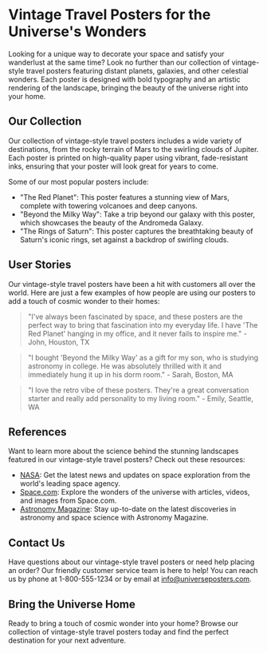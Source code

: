 <!--
Write me content for website with wallpaper which alt text is:

"A vintage-style travel poster of a distant planet, with bold typography and an artistic rendering of the landscape."

The name/title of the page should not be 1:1 copy of the alt text but rather a real content of the website which is using this wallpaper.

- Use markdown format 
- Start with the heading
- The content should look like a real website 
- Include real sections like references, contact, user stories, etc. use things relevant to the page purpose.
- Feel free to use structure like headings, bullets, numbering, blockquotes, paragraphs, horizontal lines, etc.
- You can use formatting like bold or _italic_
- You can include UTF-8 emojis
- Links should be only #hash anchors (and you can refer to the document itself)
- Do not include images
-->

<!--font:Montserrat-->

# Vintage Travel Posters for the Universe's Wonders

Looking for a unique way to decorate your space and satisfy your wanderlust at the same time? Look no further than our collection of vintage-style travel posters featuring distant planets, galaxies, and other celestial wonders. Each poster is designed with bold typography and an artistic rendering of the landscape, bringing the beauty of the universe right into your home.

## Our Collection

Our collection of vintage-style travel posters includes a wide variety of destinations, from the rocky terrain of Mars to the swirling clouds of Jupiter. Each poster is printed on high-quality paper using vibrant, fade-resistant inks, ensuring that your poster will look great for years to come.

Some of our most popular posters include:

- "The Red Planet": This poster features a stunning view of Mars, complete with towering volcanoes and deep canyons.
- "Beyond the Milky Way": Take a trip beyond our galaxy with this poster, which showcases the beauty of the Andromeda Galaxy.
- "The Rings of Saturn": This poster captures the breathtaking beauty of Saturn's iconic rings, set against a backdrop of swirling clouds.

## User Stories

Our vintage-style travel posters have been a hit with customers all over the world. Here are just a few examples of how people are using our posters to add a touch of cosmic wonder to their homes:

> "I've always been fascinated by space, and these posters are the perfect way to bring that fascination into my everyday life. I have 'The Red Planet' hanging in my office, and it never fails to inspire me." - John, Houston, TX

> "I bought 'Beyond the Milky Way' as a gift for my son, who is studying astronomy in college. He was absolutely thrilled with it and immediately hung it up in his dorm room." - Sarah, Boston, MA

> "I love the retro vibe of these posters. They're a great conversation starter and really add personality to my living room." - Emily, Seattle, WA

## References

Want to learn more about the science behind the stunning landscapes featured in our vintage-style travel posters? Check out these resources:

- [NASA](#nasa): Get the latest news and updates on space exploration from the world's leading space agency.
- [Space.com](#spacecom): Explore the wonders of the universe with articles, videos, and images from Space.com.
- [Astronomy Magazine](#astronomy): Stay up-to-date on the latest discoveries in astronomy and space science with Astronomy Magazine.

## Contact Us

Have questions about our vintage-style travel posters or need help placing an order? Our friendly customer service team is here to help! You can reach us by phone at 1-800-555-1234 or by email at [info@universeposters.com](mailto:info@universeposters.com).

## Bring the Universe Home

Ready to bring a touch of cosmic wonder into your home? Browse our collection of vintage-style travel posters today and find the perfect destination for your next adventure.
